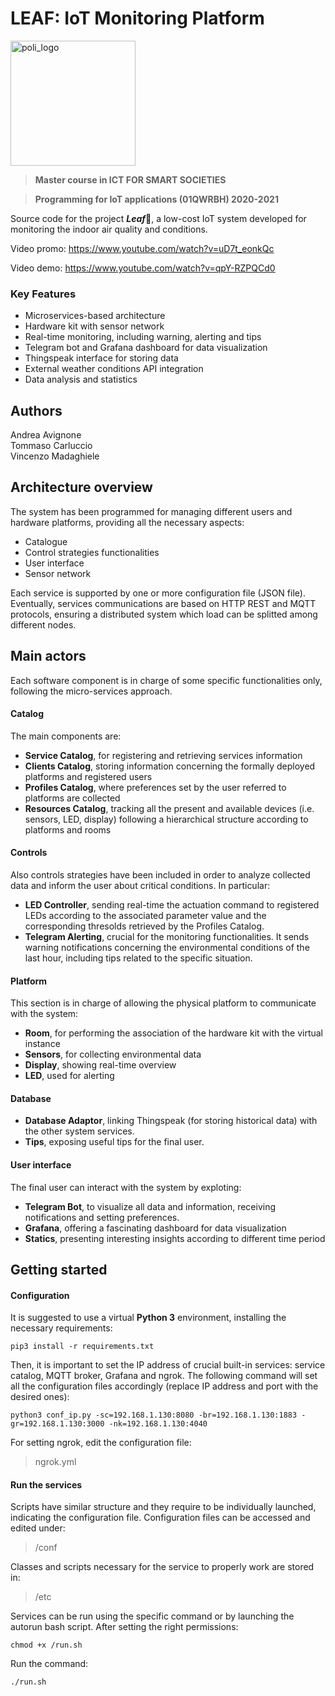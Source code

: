 # LEAF: IoT Monitoring Platform

<img src="http://www.politocomunica.polito.it/var/politocomunica/storage/images/media/images/marchio_logotipo_politecnico/1371-1-ita-IT/marchio_logotipo_politecnico_large.jpg" alt="poli_logo" width="200"/>

> **Master course in ICT FOR SMART SOCIETIES**

> **Programming for IoT applications (01QWRBH) 2020-2021**

Source code for the project ***Leaf***🌱, a low-cost IoT system developed for monitoring the indoor air quality and conditions. 

Video promo: https://www.youtube.com/watch?v=uD7t_eonkQc

Video demo: https://www.youtube.com/watch?v=qpY-RZPQCd0

### Key Features
- Microservices-based architecture
- Hardware kit with sensor network
- Real-time monitoring, including warning, alerting and tips
- Telegram bot and Grafana dashboard for data visualization
- Thingspeak interface for storing data
- External weather conditions API integration
- Data analysis and statistics

## Authors
Andrea Avignone \
Tommaso Carluccio\
Vincenzo Madaghiele

## Architecture overview
The system has been programmed for managing different users and hardware platforms, providing all the necessary aspects:
- Catalogue
- Control strategies functionalities
- User interface
- Sensor network

Each service is supported by one or more configuration file (JSON file).\
Eventually, services communications are based on HTTP REST and MQTT protocols, ensuring a distributed system which load can be splitted among different nodes.

## Main actors

Each software component is in charge of some specific functionalities only, following the micro-services approach.

#### Catalog

The main components are:
- **Service Catalog**, for registering and retrieving services information
- **Clients Catalog**, storing information concerning the formally deployed platforms and registered users
- **Profiles Catalog**, where preferences set by the user referred to platforms are collected
- **Resources Catalog**, tracking all the present and available devices (i.e. sensors, LED, display) following a hierarchical structure according to platforms and rooms

#### Controls

Also controls strategies have been included in order to analyze collected data and inform the user about critical conditions.
In particular:
- **LED Controller**, sending real-time the actuation command to registered LEDs according to the associated parameter value and the corresponding thresolds retrieved by the Profiles Catalog.
- **Telegram Alerting**, crucial for the monitoring functionalities. It sends warning notifications concerning the environmental conditions of the last hour, including tips related to the specific situation.

#### Platform

This section is in charge of allowing the physical platform to communicate with the system:
- **Room**, for performing the association of the hardware kit with the virtual instance
- **Sensors**, for collecting environmental data
- **Display**, showing real-time overview
- **LED**, used for alerting

#### Database

- **Database Adaptor**, linking Thingspeak (for storing historical data) with the other system services.
- **Tips**, exposing useful tips for the final user.

#### User interface

The final user can interact with the system by exploting:
- **Telegram Bot**, to visualize all data and information, receiving notifications and setting preferences.
- **Grafana**, offering a fascinating dashboard for data visualization
- **Statics**, presenting interesting insights according to different time period


## Getting started

#### Configuration

It is suggested to use a virtual **Python 3** environment, installing the necessary requirements:

``
pip3 install -r requirements.txt
``

Then, it is important to set the IP address of crucial built-in services: service catalog, MQTT broker, Grafana and ngrok. The following command will set all the configuration files accordingly (replace IP address and  port with the desired ones):

``
python3 conf_ip.py -sc=192.168.1.130:8080 -br=192.168.1.130:1883 -gr=192.168.1.130:3000 -nk=192.168.1.130:4040
``

For setting ngrok, edit the configuration file:
> ngrok.yml
#### Run the services

Scripts have similar structure and they require to be individually launched, indicating the configuration file.
Configuration files can be accessed and edited under:
> /conf

Classes and scripts necessary for the service to properly work are stored in:

> /etc

Services can be run using the specific command or by launching the autorun bash script.
After setting the right permissions:

``
chmod +x /run.sh
``

Run the command:

``
./run.sh
``
